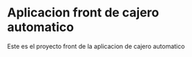 # Aplicacion front de cajero automatico
Este es el proyecto front de la aplicacion de cajero automatico